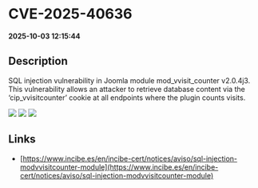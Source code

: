 # CVE-2025-40636

**2025-10-03 12:15:44**

## Description
SQL injection vulnerability in Joomla module mod_vvisit_counter v2.0.4j3. This vulnerability allows an attacker to retrieve database content via the ‘cip_vvisitcounter’ cookie at all endpoints where the plugin counts visits.

![](https://img.shields.io/static/v1?label=Score&message=9.3&color=red)
![](https://img.shields.io/static/v1?label=Severity&message=CRITICAL&color=red)
![](https://img.shields.io/static/v1?label=CWE&message=SQL&color=green)

## Links
- [https://www.incibe.es/en/incibe-cert/notices/aviso/sql-injection-modvvisitcounter-module](https://www.incibe.es/en/incibe-cert/notices/aviso/sql-injection-modvvisitcounter-module)

